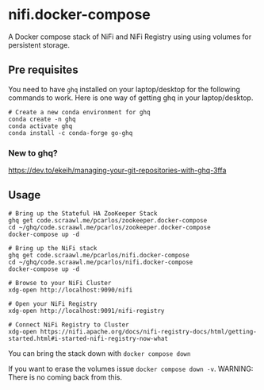 # nifi.docker-compose
A Docker compose stack of NiFi and NiFi Registry using using volumes for persistent storage.

## Pre requisites
You need to have `ghq` installed on your laptop/desktop for the following commands to work. Here is one way of getting ghq in your laptop/desktop.

```
# Create a new conda environment for ghq
conda create -n ghq
conda activate ghq
conda install -c conda-forge go-ghq
```
### New to ghq?
https://dev.to/ekeih/managing-your-git-repositories-with-ghq-3ffa

## Usage

```
# Bring up the Stateful HA ZooKeeper Stack
ghq get code.scraawl.me/pcarlos/zookeeper.docker-compose
cd ~/ghq/code.scraawl.me/pcarlos/zookeeper.docker-compose
docker-compose up -d

# Bring up the NiFi stack
ghq get code.scraawl.me/pcarlos/nifi.docker-compose
cd ~/ghq/code.scraawl.me/pcarlos/nifi.docker-compose
docker-compose up -d

# Browse to your NiFi Cluster
xdg-open http://localhost:9090/nifi

# Open your NiFi Registry
xdg-open http://localhost:9091/nifi-registry

# Connect NiFi Registry to Cluster
xdg-open https://nifi.apache.org/docs/nifi-registry-docs/html/getting-started.html#i-started-nifi-registry-now-what
```

You can bring the stack down with `docker compose down`

If you want to erase the volumes issue `docker compose down -v`. 
WARNING: There is no coming back from this.
